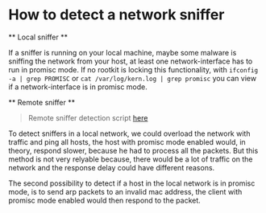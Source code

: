 # How to detect a network sniffer

** Local sniffer **

If a sniffer is running on your local machine, maybe some malware is sniffing
the network from your host, at least one network-interface has to run in
promisc mode. If no rootkit is locking this functionality, with
`ifconfig -a | grep PROMISC` or `cat /var/log/kern.log | grep promisc` you can
view if a network-interface is in promisc mode.

** Remote sniffer **

> Remote sniffer detection script [here](https://github.com/it-forensics/forensics/blob/master/src/sniffer-detection.py)

To detect sniffers in a local network, we could overload the network with
traffic and ping all hosts, the host with promisc mode enabled would, in theory,
respond slower, because he had to process all the packets. But this method
is not very relyable because, there would be a lot of traffic on the network and
the response delay could have different reasons.

The second possibility to detect if a host in the local network is in promisc
mode, is to send arp packets to an invalid mac address, the client with promisc
mode enabled would then respond to the packet.
